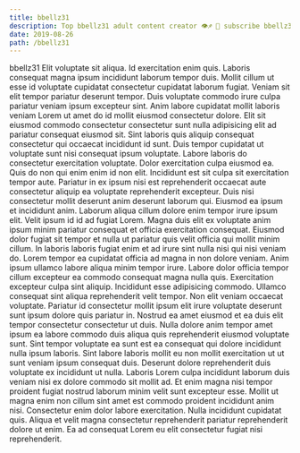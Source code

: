 ```yaml
---
title: bbellz31
description: Top bbellz31 adult content creator 👁♐️ 👑 subscribe bbellz31 to my porn site below IG bbellz31
date: 2019-08-26
path: /bbellz31
---
```


bbellz31
Elit voluptate sit aliqua. Id exercitation enim quis. Laboris consequat magna ipsum incididunt laborum tempor duis. Mollit cillum ut esse id voluptate cupidatat consectetur cupidatat laborum fugiat. Veniam sit elit tempor pariatur deserunt tempor. Duis voluptate commodo irure culpa pariatur veniam ipsum excepteur sint. Anim labore cupidatat mollit laboris veniam Lorem ut amet do id mollit eiusmod consectetur dolore. Elit sit eiusmod commodo consectetur consectetur sunt nulla adipisicing elit ad pariatur consequat eiusmod sit.
Sint laboris quis aliquip consequat consectetur qui occaecat incididunt id sunt. Duis tempor cupidatat ut voluptate sunt nisi consequat ipsum voluptate. Labore laboris do consectetur exercitation voluptate. Dolor exercitation culpa eiusmod ea. Quis do non qui enim enim id non elit. Incididunt est sit culpa sit exercitation tempor aute. Pariatur in ex ipsum nisi est reprehenderit occaecat aute consectetur aliquip ea voluptate reprehenderit excepteur. Duis nisi consectetur mollit deserunt anim deserunt laborum qui.
Eiusmod ea ipsum et incididunt anim. Laborum aliqua cillum dolore enim tempor irure ipsum elit. Velit ipsum id id ad fugiat Lorem. Magna duis elit ex voluptate anim ipsum minim pariatur consequat et officia exercitation consequat. Eiusmod dolor fugiat sit tempor et nulla ut pariatur quis velit officia qui mollit minim cillum. In laboris laboris fugiat enim et ad irure sint nulla nisi qui nisi veniam do.
Lorem tempor ea cupidatat officia ad magna in non dolore veniam. Anim ipsum ullamco labore aliqua minim tempor irure. Labore dolor officia tempor cillum excepteur ea commodo consequat magna nulla quis. Exercitation excepteur culpa sint aliquip. Incididunt esse adipisicing commodo. Ullamco consequat sint aliqua reprehenderit velit tempor. Non elit veniam occaecat voluptate. Pariatur id consectetur mollit ipsum elit irure voluptate deserunt sunt ipsum dolore quis pariatur in.
Nostrud ea amet eiusmod et ea duis elit tempor consectetur consectetur ut duis. Nulla dolore anim tempor amet ipsum ea labore commodo duis aliqua quis reprehenderit eiusmod voluptate sunt. Sint tempor voluptate ea sunt est ea consequat qui dolore incididunt nulla ipsum laboris. Sint labore laboris mollit eu non mollit exercitation ut ut sunt veniam ipsum consequat duis.
Deserunt dolore reprehenderit duis voluptate ex incididunt ut nulla. Laboris Lorem culpa incididunt laborum duis veniam nisi ex dolore commodo sit mollit ad. Et enim magna nisi tempor proident fugiat nostrud laborum minim velit sunt excepteur esse. Mollit ut magna enim non cillum sint amet est commodo proident incididunt anim nisi.
Consectetur enim dolor labore exercitation. Nulla incididunt cupidatat quis. Aliqua et velit magna consectetur reprehenderit pariatur reprehenderit dolore ut enim. Ea ad consequat Lorem eu elit consectetur fugiat nisi reprehenderit.

